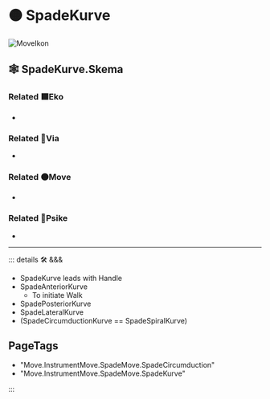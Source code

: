 # 🟠 <move>SpadeKurve</move>

![MoveIkon](/Move/Move_Ikon.png)

## 🕸 SpadeKurve.Skema

### Related 🟩<eko>Eko</eko>

-

### Related 🔻<via>Via</via>

-

### Related 🟠<move>Move</move>

-

### Related 💜<psike>Psike</psike>

-

---

<!-- =================================================== -->
<!-- =================================================== -->
<!-- =================================================== -->
<!-- =================================================== -->
<!-- =================================================== -->
::: details 🛠 <dev>&&&</dev>

- SpadeKurve leads with Handle
- SpadeAnteriorKurve
    - To initiate Walk
- SpadePosteriorKurve
- SpadeLateralKurve
- (SpadeCircumductionKurve == SpadeSpiralKurve)

<h2>PageTags</h2>

- "Move.InstrumentMove.SpadeMove.SpadeCircumduction"
- "Move.InstrumentMove.SpadeMove.SpadeKurve"

:::
